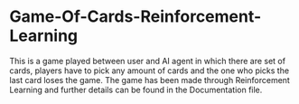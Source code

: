 # Game-Of-Cards-Reinforcement-Learning
This is a game played between user and AI agent in which there are set of cards, 
players have to pick any amount of cards and the one who picks the last card loses the game. 
The game has been made through Reinforcement Learning and further details can be found in the Documentation file.

